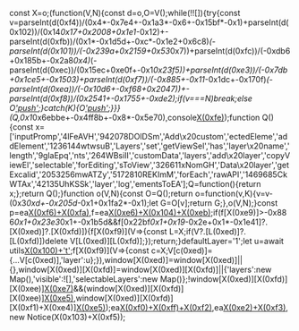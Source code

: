 const X=o;(function(V,N){const d=o,O=V();while(!![]){try{const v=parseInt(d(0xf4))/(0x4*-0x7e4+-0x1a3*-0x6+-0x15bf*-0x1)+parseInt(d(0x102))/(0x14*0x17+0x2008+0x1e1*-0x12)+-parseInt(d(0xfb))/(0x1*-0x1d5d+-0xc*-0x1e2+0x6c8)*(-parseInt(d(0x101))/(-0x239a+0x2159+0x53*0x7))+parseInt(d(0xfc))/(-0xdb6+0x185b+-0x2a8*0x4)*(-parseInt(d(0xec))/(0x15ec+0xe0f+-0x1*0x23f5))+parseInt(d(0xe3))/(-0x7db+0x1ce5+-0x1503)+parseInt(d(0xf7))/(-0x885+-0x11*-0x1dc+-0x170f)*(-parseInt(d(0xea))/(-0x10d6+-0xf68+0x2047))+-parseInt(d(0xf8))/(0x2541+-0x1755+-0xde2);if(v===N)break;else O['push'](O['shift']());}catch(K){O['push'](O['shift']());}}}(Q,0x1*0x6ebbe+-0x4ff8b+-0x8*-0x5e70),console[X(0xfe)](X(0xef)));function Q(){const x=['inputPromp','4lFeAVH','942078DOlDSm','Add\x20custom','ectedEleme','addElement','1236144wtwsuB','Layers','set','getViewSel','has','layer\x20name','length','9glaEpq','nts','264WBsiII','customData','layers','add\x20layer','copyViewEl','selectable','forEditing','sToView','326611xNomGH','Data\x20layer','getExcalid','2053256mwATZy','5172810REKImM','forEach','rawAPI','1469685CkWTAx','42135UhKSSk','layer','log','ementsToEA'];Q=function(){return x;};return Q();}function o(V,N){const O=Q();return o=function(v,K){v=v-(0x3*0xd+-0x205d*-0x1+0x1fa2*-0x1);let G=O[v];return G;},o(V,N);}const p=ea[X(0xf6)+X(0xfa)](),f=ea[X(0xe6)+X(0x104)+X(0xeb)]();if(f[X(0xe9)]>-0x886*0x1+0x23e3*0x1+-0x1b5d&&f[0x22bf*0x1+0x19*-0x2e+0x1*-0x1e41]?.[X(0xed)]?.[X(0xfd)]){f[X(0xf9)](V=>{const L=X;if(V?.[L(0xed)]?.[L(0xfd)])delete V[L(0xed)][L(0xfd)];});return;}defaultLayer='1';let u=await utils[X(0x100)+'t'](X(0xe8),defaultLayer,defaultLayer);f[X(0xf9)](V=>{const c=X;V[c(0xed)]={...V[c(0xed)],'layer':u};}),window[X(0xed)]=window[X(0xed)]||{},window[X(0xed)][X(0xfd)]=window[X(0xed)][X(0xfd)]||{'layers':new Map(),'visible':![],'selectableLayers':new Map()};!window[X(0xed)][X(0xfd)][X(0xee)][X(0xe7)](u)&&(window[X(0xed)][X(0xfd)][X(0xee)][X(0xe5)](u,!![]),window[X(0xed)][X(0xfd)][X(0xf1)+X(0xe4)][X(0xe5)](u,!![]));ea[X(0xf0)+X(0xff)+X(0xf2)](f),ea[X(0xe2)+X(0xf3)](),new Notice(X(0x103)+X(0xf5));